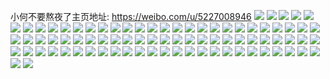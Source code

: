 小何不要熬夜了主页地址: https://weibo.com/u/5227008946 
![](https://wx4.sinaimg.cn/mw2000/005HJZNUly1h8u033n0fkj30yi0yi0uq.jpg) 
![](https://wx4.sinaimg.cn/mw2000/005HJZNUly1h8413gifrwj32c0340npe.jpg) 
![](https://wx4.sinaimg.cn/mw2000/005HJZNUly1h8413hf5tgj32c0340npe.jpg) 
![](https://wx4.sinaimg.cn/mw2000/005HJZNUly1h8413iok3yj32c03407wj.jpg) 
![](https://wx4.sinaimg.cn/mw2000/005HJZNUly1h8413f1yvfj32c0340npe.jpg) 
![](https://wx4.sinaimg.cn/mw2000/005HJZNUly1h80d3fy2oej32c0340u0y.jpg) 
![](https://wx4.sinaimg.cn/mw2000/005HJZNUly1h80d3afndhj32c0340qv7.jpg) 
![](https://wx4.sinaimg.cn/mw2000/005HJZNUly1h80d2vwxi0j32192po4qq.jpg) 
![](https://wx4.sinaimg.cn/mw2000/005HJZNUly1h80d2r676fj32c033z1l0.jpg) 
![](https://wx4.sinaimg.cn/mw2000/005HJZNUly1h80d2fwp6vj31sc2dshdu.jpg) 
![](https://wx4.sinaimg.cn/mw2000/005HJZNUly1h80d330qcoj328m2zh1l0.jpg) 
![](https://wx4.sinaimg.cn/mw2000/005HJZNUly1h80d3p8rhuj32c0340kjl.jpg) 
![](https://wx4.sinaimg.cn/mw2000/005HJZNUly1h80d3sqfy9j32c0340kjl.jpg) 
![](https://wx4.sinaimg.cn/mw2000/005HJZNUly1h80d44a0x7j321o2rokjl.jpg) 
![](https://wx4.sinaimg.cn/mw2000/005HJZNUly1h80d3kx1iej327r2ycx6q.jpg) 
![](https://wx4.sinaimg.cn/mw2000/005HJZNUly1h80d3i9ozej31451hikdw.jpg) 
![](https://wx4.sinaimg.cn/mw2000/005HJZNUly1h7j6we5rnvj32c0340qv5.jpg) 
![](https://wx4.sinaimg.cn/mw2000/005HJZNUly1h7j6whdn82j32c0340hdt.jpg) 
![](https://wx4.sinaimg.cn/mw2000/005HJZNUly1h7j6wbn2jsj30wi17camr.jpg) 
![](https://wx4.sinaimg.cn/mw2000/005HJZNUly1h7hn9jh4g8j32c0340u0y.jpg) 
![](https://wx4.sinaimg.cn/mw2000/005HJZNUly1h71ramfd4oj32c033zhdt.jpg) 
![](https://wx4.sinaimg.cn/mw2000/005HJZNUly1h71ran09tzj32c0340npd.jpg) 
![](https://wx4.sinaimg.cn/mw2000/005HJZNUly1h71rapexyej32c0340kjm.jpg) 
![](https://wx4.sinaimg.cn/mw2000/005HJZNUly1h71rd8a6npj32c03401f7.jpg) 
![](https://wx4.sinaimg.cn/mw2000/005HJZNUly1h71rar7kadj32c0340hdu.jpg) 
![](https://wx4.sinaimg.cn/mw2000/005HJZNUly1h71rd42tglj32c0340qv6.jpg) 
![](https://wx4.sinaimg.cn/mw2000/005HJZNUly1h71rczmvzfj32c0340e82.jpg) 
![](https://wx4.sinaimg.cn/mw2000/005HJZNUly1h71rd6bq8lj32c0340hdu.jpg) 
![](https://wx4.sinaimg.cn/mw2000/005HJZNUly1h71rd50dt0j32c0340hdu.jpg) 
![](https://wx4.sinaimg.cn/mw2000/005HJZNUly1h71rd2xytnj32c03404qt.jpg) 
![](https://wx4.sinaimg.cn/mw2000/005HJZNUly1h70duv9ausj31rl2csnpf.jpg) 
![](https://wx4.sinaimg.cn/mw2000/005HJZNUly1h70dux92mcj31r22c3e81.jpg) 
![](https://wx4.sinaimg.cn/mw2000/005HJZNUly1h70dutdysjj31rm2ctnpf.jpg) 
![](https://wx4.sinaimg.cn/mw2000/005HJZNUly1h6zgmfq6roj31400u0wp0.jpg) 
![](https://wx4.sinaimg.cn/mw2000/005HJZNUly1h6zgmgqvh3j33402c0qv6.jpg) 
![](https://wx4.sinaimg.cn/mw2000/005HJZNUly1h6zgmfcpy9j33402c0qv6.jpg) 
![](https://wx4.sinaimg.cn/mw2000/005HJZNUly1h6men9cttbj31mx26je81.jpg) 
![](https://wx4.sinaimg.cn/mw2000/005HJZNUly1h6menc5a7aj323g2slana.jpg) 
![](https://wx4.sinaimg.cn/mw2000/005HJZNUly1h6llpsf2ddj30zo2567c7.jpg) 
![](https://wx4.sinaimg.cn/mw2000/005HJZNUly1h6lawmckngj31sc2ds4c1.jpg) 
![](https://wx4.sinaimg.cn/mw2000/005HJZNUly1h6lawmx30dj31og28l7wh.jpg) 
![](https://wx4.sinaimg.cn/mw2000/005HJZNUly1h6lawns93lj329s3114qq.jpg) 
![](https://wx4.sinaimg.cn/mw2000/005HJZNUly1h6lawonecmj324m2u6u0x.jpg) 
![](https://wx4.sinaimg.cn/mw2000/005HJZNUly1h6gbfrhtloj30wi17c410.jpg) 
![](https://wx4.sinaimg.cn/mw2000/005HJZNUly1h6b6e9d0rmj32c0340x6q.jpg) 
![](https://wx4.sinaimg.cn/mw2000/005HJZNUly1h6b6eendvhj32c0340e82.jpg) 
![](https://wx4.sinaimg.cn/mw2000/005HJZNUly1h61w6n5otuj30wi1ycnfy.jpg) 
![](https://wx4.sinaimg.cn/mw2000/005HJZNUly1h61w6ocwajj30wi1yc7qo.jpg) 
![](https://wx4.sinaimg.cn/mw2000/005HJZNUly1h5vhn4i8x7j32dc35su0x.jpg) 
![](https://wx4.sinaimg.cn/mw2000/005HJZNUly1h5vhmyv13hj32dc35snpd.jpg) 
![](https://wx4.sinaimg.cn/mw2000/005HJZNUly1h5vhmtchjmj32dc35s4qr.jpg) 
![](https://wx4.sinaimg.cn/mw2000/005HJZNUly1h5vhn23d6qj32dc35sqv5.jpg) 
![](https://wx4.sinaimg.cn/mw2000/005HJZNUly1h5vhn18nk5j32dc35sx6r.jpg) 
![](https://wx4.sinaimg.cn/mw2000/005HJZNUly1h5vhn3eu21j32dc35s1kz.jpg) 
![](https://wx4.sinaimg.cn/mw2000/005HJZNUly1h5vhmwr38sj32dc35sx6q.jpg) 
![](https://wx4.sinaimg.cn/mw2000/005HJZNUly1h5vhmy3fdlj32dc35s4qr.jpg) 
![](https://wx4.sinaimg.cn/mw2000/005HJZNUly1h5vhmvkcs8j32dc35skjm.jpg) 
![](https://wx4.sinaimg.cn/mw2000/005HJZNUly1h5gkq5firdj30u0140n72.jpg) 
![](https://wx4.sinaimg.cn/mw2000/005HJZNUly1h5c5wl8ymjj328a2z04qq.jpg) 
![](https://wx4.sinaimg.cn/mw2000/005HJZNUly1h5c5wm4quwj32c0340hdu.jpg) 
![](https://wx4.sinaimg.cn/mw2000/005HJZNUly1h5c5wr1635j32c0340u0x.jpg) 
![](https://wx4.sinaimg.cn/mw2000/005HJZNUly1h5c5wsbi9ej32c03401ky.jpg) 
![](https://wx4.sinaimg.cn/mw2000/005HJZNUly1h5c5x2ahtlj30td1g7wrs.jpg) 
![](https://wx4.sinaimg.cn/mw2000/005HJZNUly1h5233ge3v1j32c03404qq.jpg) 
![](https://wx4.sinaimg.cn/mw2000/005HJZNUly1h4s7ta5bhsj32c03404qp.jpg) 
![](https://wx4.sinaimg.cn/mw2000/005HJZNUly1h4s7t9a0o5j31sc2ds4qq.jpg) 
![](https://wx4.sinaimg.cn/mw2000/005HJZNUly1h4lrvnme99j32c03404qp.jpg) 
![](https://wx4.sinaimg.cn/mw2000/005HJZNUly1h4lrvoiwclj32c0340nn6.jpg) 
![](https://wx4.sinaimg.cn/mw2000/005HJZNUly1h4lrvmgmqtj33402c0kjl.jpg) 
![](https://wx4.sinaimg.cn/mw2000/005HJZNUly1h4lrvptra0j33402c0e81.jpg) 
![](https://wx4.sinaimg.cn/mw2000/005HJZNUly1h4lrvtb6j4j32c0340u10.jpg) 
![](https://wx4.sinaimg.cn/mw2000/005HJZNUly1h4jk9wtkmlj32c03404qp.jpg) 
![](https://wx4.sinaimg.cn/mw2000/005HJZNUly1h4jk9xux6pj33402c04p0.jpg) 
![](https://wx4.sinaimg.cn/mw2000/005HJZNUly1h4jk9z5otbj32c0340qv5.jpg) 
![](https://wx4.sinaimg.cn/mw2000/005HJZNUly1h4jk9vzeeuj32c0340u0x.jpg) 
![](https://wx4.sinaimg.cn/mw2000/005HJZNUly1h4dn0eohxrj32c0340b29.jpg) 
![](https://wx4.sinaimg.cn/mw2000/005HJZNUly1h4dn0fkj65j32c0340b29.jpg) 
![](https://wx4.sinaimg.cn/mw2000/005HJZNUly1h4dn0dik00j33402c04qp.jpg) 
![](https://wx4.sinaimg.cn/mw2000/005HJZNUly1h45ozcgqwoj33402c0b00.jpg) 
![](https://wx4.sinaimg.cn/mw2000/005HJZNUly1h43cmc8im4j31yc0win3i.jpg) 
![](https://wx4.sinaimg.cn/mw2000/005HJZNUly1h43cmbop86j31yc0wi419.jpg) 
![](https://wx4.sinaimg.cn/mw2000/005HJZNUly1h37wvlw4urj32c03407wj.jpg) 
